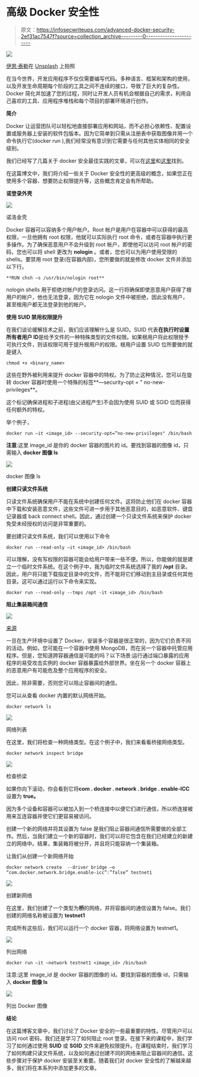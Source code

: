 # 高级 Docker 安全性

> 原文：<https://infosecwriteups.com/advanced-docker-security-2ef31ac7547f?source=collection_archive---------0----------------------->

![](img/341e125aa353acabd01c0321e5cfef50.png)

[伊恩·泰勒](https://unsplash.com/@carrier_lost?utm_source=medium&utm_medium=referral)在 [Unsplash](https://unsplash.com?utm_source=medium&utm_medium=referral) 上拍照

在当今世界，开发应用程序不仅仅需要编写代码。多种语言、框架和架构的使用，以及开发生命周期每个阶段的工具之间不连续的接口，导致了巨大的复杂性。Docker 简化并加速了您的过程，同时让开发人员有机会根据自己的需求，利用自己喜欢的工具、应用程序堆栈和每个项目的部署环境进行创作。

**简介**

Docker 让运营团队可以轻松地直接部署应用和网站，而不必担心依赖性、配置设置或服务器上安装的软件包版本。因为它简单到只需从注册表中获取图像并用一个命令执行它(docker run ),我们经常没有意识到它需要与任何其他实体相同的安全级别。

我们已经写了几篇关于 docker 安全最佳实践的文章，可以在[这里](https://medium.com/codex/docker-essentials-security-2ecf07e80966)和[这里](https://medium.com/codex/everything-about-docker-security-ba2e46afd0e2)找到。

在这篇博文中，我们将介绍一些关于 Docker 安全性的更高级的概念，如果您正在使用多个容器、想要防止权限提升等，这些概念肯定会有所帮助。

**诺登录外壳**

![](img/e6db57470593eaa26a6311d82de45290.png)

诺洛金壳

Docker 容器可以容纳多个用户帐户。Root 帐户是用户在容器中可以获得的最高权限，一旦他拥有 root 权限，他就可以实际执行 root 命令，或者在容器中执行更多操作。为了确保恶意用户不会升级到 root 帐户，即使他可以访问 root 帐户的密码，您也可以将 shell 更改为 **nologin** 。或者，您也可以为用户使用受限的 shells。要禁用 root 登录(在容器内部)，您所要做的就是修改 docker 文件并添加以下行。

```
**RUN chsh –s /usr/bin/nologin root**
```

nologin shells 用于拒绝对帐户的登录访问。这一行将确保即使恶意用户获得了根用户的帐户，他也无法登录，因为它在 nologin 文件中被拒绝，因此没有用户，甚至根用户都无法登录到他的帐户。

**使用 SUID 禁用权限提升**

在我们谈论缓解技术之前，我们应该理解什么是 SUID。SUID 代表**在执行时设置所有者用户 ID**是给予文件的一种特殊类型的文件权限。如果根用户将此权限授予可执行文件，则该权限可用于提升根用户的权限。根用户设置 SUID 位所要做的就是键入

```
chmod +x <binary_name>
```

这些在野外被利用来提升 docker 容器中的特权。为了防止这种情况，您可以在旋转 docker 容器时使用一个特殊的标签**—security-opt = " no-new-privileges**。

这个标记确保进程和子进程(由父进程产生)不会因为使用 SUID 或 SGID 位而获得任何额外的特权。

举个例子，

```
docker run –it <image_id> --security-opt=”no-new-privileges" /bin/bash
```

**注意**:这里 image_id 是你的 docker 容器的图片的 id。要找到容器的图像 id，只需输入 **docker 图像 ls**

![](img/9cfbe618497fbc2778c95bc85021cd02.png)

docker 图像 ls

**创建只读文件系统**

只读文件系统确保用户不能在系统中创建任何文件。这将防止他们在 docker 容器中下载和安装恶意文件，这些文件可进一步用于其他恶意目的，如恶意软件、键盘记录器或 back connect shell。因此，通过创建一个只读文件系统来保护 docker 免受未经授权的访问是非常重要的。

要创建只读文件系统，我们可以使用以下命令

```
docker run --read-only –it <image_id> /bin/bash
```

可以理解，没有写权限的容器可能会给用户带来一些不便。所以，你能做的就是建立一个临时文件系统。在这个例子中，我为临时文件系统选择了我的 **/opt** 目录。因此，用户将只能下载指定目录中的文件，而不能将它们移动到主目录或任何其他目录。这可以通过运行以下命令来实现。

```
docker run --read-only --tmps /opt -it <image_id> /bin/bash
```

**阻止集装箱间通信**

![](img/511c89adc670bf70470b67325357ef39.png)

[来源](https://maximorlov.com/4-reasons-why-your-docker-containers-cant-talk-to-each-other/)

一旦在生产环境中设置了 Docker，安装多个容器是很正常的，因为它们负责不同的活动。例如，您可能在一个容器中使用 MongoDB，而在另一个容器中托管应用程序。但是，您知道跨容器通信是可能的吗？以下场景:运行通过端口暴露的应用程序的易受攻击实例的 docker 容器暴露给外部世界。坐在另一个 docker 容器上的恶意用户有可能危及整个应用程序的安全。

因此，除非需要，否则您可以阻止容器间的通信。

您可以从查看 docker 内置的默认网络开始。

```
docker network ls
```

![](img/36ad2354ba8c5e86da18247b7f6b1066.png)

网络列表

在这里，我们将检查一种网络类型。在这个例子中，我们来看看桥接网络类型。

```
docker network inspect bridge
```

![](img/9c398853a3dbd6b02f8492c9e4344289.png)

检查桥梁

如果你向下滚动，你会看到它将**com . docker . network . bridge . enable-ICC**设置为 **true。**

因为多个设备和容器可以被加入到一个桥连接中以便它们进行通信，所以桥连接被用来互连容器并使它们更容易被访问。

创建一个新的网络并将其设置为 false 是我们阻止容器间通信所需要做的全部工作。然后，当我们建立一个新的容器时，我们可以将它包含在我们已经建立的新建立的网络中。结果，集装箱将被分开，并且将只能容纳一个集装箱。

让我们从创建一个新网络开始

```
docker network create  --driver bridge –o “com.docker.network.bridge.enable-icc”:”false” testnet1
```

![](img/c8a987c135748dc69c9a71c297e9e1df.png)

创建新网络

在这里，我们创建了一个类型为**桥**的网络，并将容器间的通信设置为 false。我们创建的网络名称被设置为 **testnet1**

完成所有这些后，我们可以运行一个 docker 容器，将网络设置为 testnet1。

![](img/4b2bda2e87cb38d239711474a618a40c.png)

列出网络

```
docker run –it –network testnet1 <image_id> /bin/bash
```

注意:这里 image_id 是 docker 容器的图像的 id。要找到容器的图像 id，只需输入 **docker 图像 ls**

![](img/9cfbe618497fbc2778c95bc85021cd02.png)

列出 Docker 图像

**结论**

在这篇博客文章中，我们讨论了 Docker 安全的一些最重要的特性。尽管用户可以访问 root 密码，我们还是学习了如何阻止 root 登录。在接下来的课程中，我们学习了如何通过使用 **SUID** 或 **SGID** 文件来避免权限提升。在课程结束时，我们学习了如何构建只读文件系统，以及如何通过创建不同的网络来阻止容器间的通信。这些步骤对于保护 docker 安装至关重要。随着我们对 docker 安全性的了解越来越多，我们将在本系列中添加更多的文章。